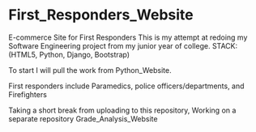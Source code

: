 # First_Responders_Website
E-commerce Site for First Responders
This is my attempt at redoing my Software Engineering project from my junior year of college.
STACK:(HTML5, Python, Django, Bootstrap)

To start I will pull the work from Python_Website.

First responders include
Paramedics, police officers/departments, and Firefighters

Taking a short break from uploading to this repository, Working on a separate repository Grade_Analysis_Website
